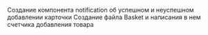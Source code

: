 Создание компонента notification об успешном и неуспешном добавлении карточки 
Создание файла Basket и написания в нем счетчика добавления товара
